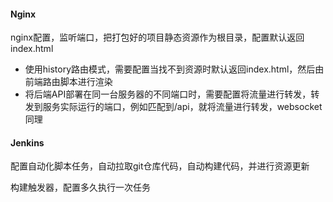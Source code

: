 #### Nginx

nginx配置，监听端口，把打包好的项目静态资源作为根目录，配置默认返回index.html

- 使用history路由模式，需要配置当找不到资源时默认返回index.html，然后由前端路由脚本进行渲染
- 将后端API部署在同一台服务器的不同端口时，需要配置将流量进行转发，转发到服务实际运行的端口，例如匹配到/api，就将流量进行转发，websocket同理

#### Jenkins

配置自动化脚本任务，自动拉取git仓库代码，自动构建代码，并进行资源更新

构建触发器，配置多久执行一次任务